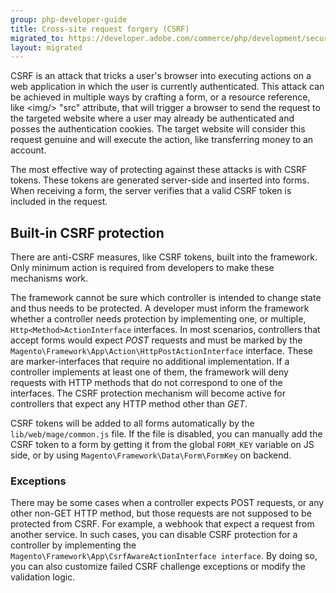 ```yaml
---
group: php-developer-guide
title: Cross-site request forgery (CSRF)
migrated_to: https://developer.adobe.com/commerce/php/development/security/cross-site-request-forgery/
layout: migrated
---
```


CSRF is an attack that tricks a user's browser into executing actions on a web application in which the user is currently
authenticated. This attack can be achieved in multiple ways by crafting a form, or a resource reference,
like \<img\/\> "src" attribute, that will trigger a browser to send the request to the targeted website where a user
may already be authenticated and posses the authentication cookies. The target website will consider this request
genuine and will execute the action, like transferring money to an account.

The most effective way of protecting against these attacks is with CSRF tokens. These tokens are generated
server-side and inserted into forms. When receiving a form, the server verifies that a valid CSRF token is
included in the request.

## Built-in CSRF protection
There are anti-CSRF measures, like CSRF tokens, built into the framework. Only minimum action is
required from developers to make these mechanisms work.

The framework cannot be sure which controller is intended to change state and thus needs to be protected. A developer
must inform the framework whether a controller needs protection by implementing one, or multiple,
 `Http<Method>ActionInterface` interfaces. In most scenarios, controllers that accept forms would expect _POST_
requests and must be marked by the `Magento\Framework\App\Action\HttpPostActionInterface` interface. These are
marker-interfaces that require no additional implementation. If a controller implements at least one of them,
the framework will deny requests with HTTP methods that do not correspond to one of the interfaces. The CSRF protection
mechanism will become active for controllers that expect any HTTP method other than _GET_.

CSRF tokens will be added to all forms automatically by the `lib/web/mage/common.js` file. If the file is disabled,
you can manually add the CSRF token to a form by getting it from
the global `FORM_KEY` variable on JS side, or by using `Magento\Framework\Data\Form\FormKey` on backend.

### Exceptions
There may be some cases when a controller expects POST requests, or any other non-GET HTTP method, but those requests are not supposed to be
protected from CSRF. For example, a webhook that expect a request from another service. In such cases, you can disable CSRF protection for a controller by implementing the `Magento\Framework\App\CsrfAwareActionInterface interface`.
By doing so, you can also customize failed CSRF challenge exceptions or modify the validation logic.
